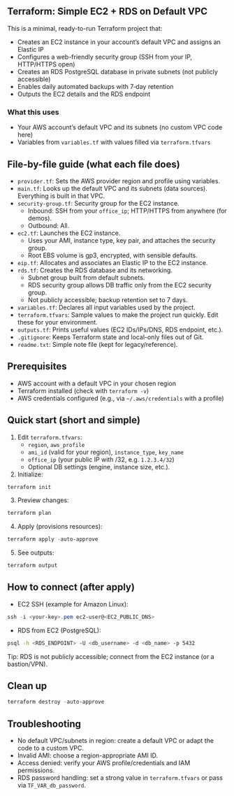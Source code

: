 ## Terraform: Simple EC2 + RDS on Default VPC

This is a minimal, ready-to-run Terraform project that:
- Creates an EC2 instance in your account’s default VPC and assigns an Elastic IP
- Configures a web-friendly security group (SSH from your IP, HTTP/HTTPS open)
- Creates an RDS PostgreSQL database in private subnets (not publicly accessible)
- Enables daily automated backups with 7‑day retention
- Outputs the EC2 details and the RDS endpoint

### What this uses
- Your AWS account’s default VPC and its subnets (no custom VPC code here)
- Variables from `variables.tf` with values filled via `terraform.tfvars`

## File-by-file guide (what each file does)
- `provider.tf`: Sets the AWS provider region and profile using variables.
- `main.tf`: Looks up the default VPC and its subnets (data sources). Everything is built in that VPC.
- `security-group.tf`: Security group for the EC2 instance.
  - Inbound: SSH from your `office_ip`; HTTP/HTTPS from anywhere (for demos).
  - Outbound: All.
- `ec2.tf`: Launches the EC2 instance.
  - Uses your AMI, instance type, key pair, and attaches the security group.
  - Root EBS volume is gp3, encrypted, with sensible defaults.
- `eip.tf`: Allocates and associates an Elastic IP to the EC2 instance.
- `rds.tf`: Creates the RDS database and its networking.
  - Subnet group built from default subnets.
  - RDS security group allows DB traffic only from the EC2 security group.
  - Not publicly accessible; backup retention set to 7 days.
- `variables.tf`: Declares all input variables used by the project.
- `terraform.tfvars`: Sample values to make the project run quickly. Edit these for your environment.
- `outputs.tf`: Prints useful values (EC2 IDs/IPs/DNS, RDS endpoint, etc.).
- `.gitignore`: Keeps Terraform state and local-only files out of Git.
- `readme.txt`: Simple note file (kept for legacy/reference).

## Prerequisites
- AWS account with a default VPC in your chosen region
- Terraform installed (check with `terraform -v`)
- AWS credentials configured (e.g., via `~/.aws/credentials` with a profile)

## Quick start (short and simple)
1) Edit `terraform.tfvars`:
   - `region`, `aws_profile`
   - `ami_id` (valid for your region), `instance_type`, `key_name`
   - `office_ip` (your public IP with /32, e.g. `1.2.3.4/32`)
   - Optional DB settings (engine, instance size, etc.).
2) Initialize:
```powershell
terraform init
```
3) Preview changes:
```powershell
terraform plan
```
4) Apply (provisions resources):
```powershell
terraform apply -auto-approve
```
5) See outputs:
```powershell
terraform output
```

## How to connect (after apply)
- EC2 SSH (example for Amazon Linux):
```powershell
ssh -i <your-key>.pem ec2-user@<EC2_PUBLIC_DNS>
```
- RDS from EC2 (PostgreSQL):
```bash
psql -h <RDS_ENDPOINT> -U <db_username> -d <db_name> -p 5432
```
Tip: RDS is not publicly accessible; connect from the EC2 instance (or a bastion/VPN).

## Clean up
```powershell
terraform destroy -auto-approve
```

## Troubleshooting
- No default VPC/subnets in region: create a default VPC or adapt the code to a custom VPC.
- Invalid AMI: choose a region-appropriate AMI ID.
- Access denied: verify your AWS profile/credentials and IAM permissions.
- RDS password handling: set a strong value in `terraform.tfvars` or pass via `TF_VAR_db_password`.